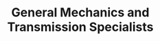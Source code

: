 ---
title: "General Mechanics and Transmission Specialists"
url: /cleveland/general-mechanics-and-transmission-specialists/
shop: car repair
---